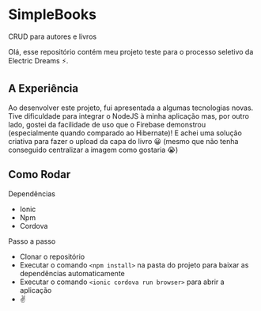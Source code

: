 # SimpleBooks
CRUD para autores e livros

Olá, esse repositório contém meu projeto teste para o processo seletivo da Electric Dreams ⚡.

## A Experiência 
Ao desenvolver este projeto, fui apresentada a algumas tecnologias novas. Tive dificuldade para integrar o NodeJS à minha aplicação mas, por outro lado, gostei da facilidade de uso que o Firebase demonstrou (especialmente quando comparado ao Hibernate)! E achei uma solução criativa para fazer o upload da capa do livro 😀 (mesmo que não tenha conseguido centralizar a imagem como gostaria 😭)

## Como Rodar
Dependências
- Ionic
- Npm
- Cordova

Passo a passo
- Clonar o repositório 
- Executar o comando `<npm install>` na pasta do projeto para baixar as dependências automaticamente
- Executar o comando `<ionic cordova run browser>` para abrir a aplicação
- ✌
